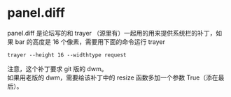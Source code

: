 # panel.diff 
panel.diff 是论坛写的和 trayer （源里有）一起用的用来提供系统栏的补丁，如果 bar 的高度是 16 个像素，需要用下面的命令运行 trayer    
```
trayer --height 16 --widthtype request
```
注意，这个补丁要求 git 版的 dwm。    
如果用老版的 dwm，需要给该补丁中的 resize 函数多加一个参数 True（添在最后）。    
